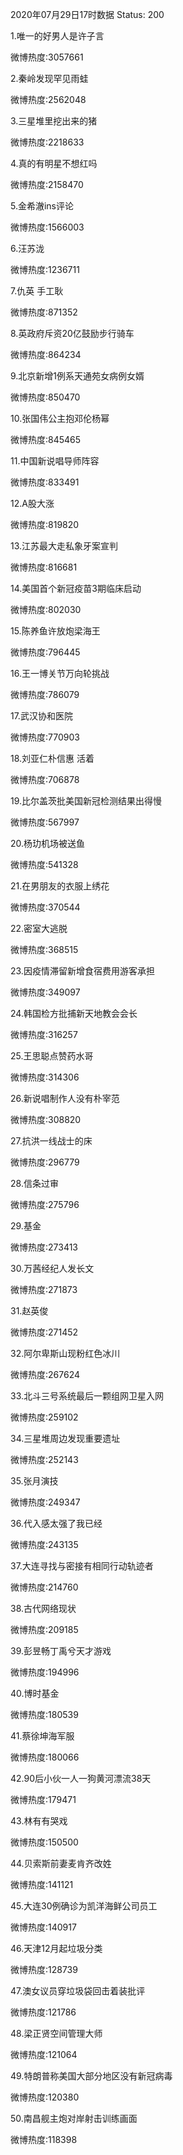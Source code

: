 2020年07月29日17时数据
Status: 200

1.唯一的好男人是许子言

微博热度:3057661

2.秦岭发现罕见雨蛙

微博热度:2562048

3.三星堆里挖出来的猪

微博热度:2218633

4.真的有明星不想红吗

微博热度:2158470

5.金希澈ins评论

微博热度:1566003

6.汪苏泷

微博热度:1236711

7.仇英 手工耿

微博热度:871352

8.英政府斥资20亿鼓励步行骑车

微博热度:864234

9.北京新增1例系天通苑女病例女婿

微博热度:850470

10.张国伟公主抱邓伦杨幂

微博热度:845465

11.中国新说唱导师阵容

微博热度:833491

12.A股大涨

微博热度:819820

13.江苏最大走私象牙案宣判

微博热度:816681

14.美国首个新冠疫苗3期临床启动

微博热度:802030

15.陈养鱼许放炮梁海王

微博热度:796445

16.王一博关节万向轮挑战

微博热度:786079

17.武汉协和医院

微博热度:770903

18.刘亚仁朴信惠 活着

微博热度:706878

19.比尔盖茨批美国新冠检测结果出得慢

微博热度:567997

20.杨玏机场被送鱼

微博热度:541328

21.在男朋友的衣服上绣花

微博热度:370544

22.密室大逃脱

微博热度:368515

23.因疫情滞留新增食宿费用游客承担

微博热度:349097

24.韩国检方批捕新天地教会会长

微博热度:316257

25.王思聪点赞药水哥

微博热度:314306

26.新说唱制作人没有朴宰范

微博热度:308820

27.抗洪一线战士的床

微博热度:296779

28.信条过审

微博热度:275796

29.基金

微博热度:273413

30.万茜经纪人发长文

微博热度:271873

31.赵英俊

微博热度:271452

32.阿尔卑斯山现粉红色冰川

微博热度:267624

33.北斗三号系统最后一颗组网卫星入网

微博热度:259102

34.三星堆周边发现重要遗址

微博热度:252143

35.张月演技

微博热度:249347

36.代入感太强了我已经

微博热度:243135

37.大连寻找与密接有相同行动轨迹者

微博热度:214760

38.古代网络现状

微博热度:209185

39.彭昱畅丁禹兮天才游戏

微博热度:194996

40.博时基金

微博热度:180539

41.蔡徐坤海军服

微博热度:180066

42.90后小伙一人一狗黄河漂流38天

微博热度:179471

43.林有有哭戏

微博热度:150500

44.贝索斯前妻麦肯齐改姓

微博热度:141121

45.大连30例确诊为凯洋海鲜公司员工

微博热度:140917

46.天津12月起垃圾分类

微博热度:128739

47.澳女议员穿垃圾袋回击着装批评

微博热度:121786

48.梁正贤空间管理大师

微博热度:121064

49.特朗普称美国大部分地区没有新冠病毒

微博热度:120380

50.南昌舰主炮对岸射击训练画面

微博热度:118398

